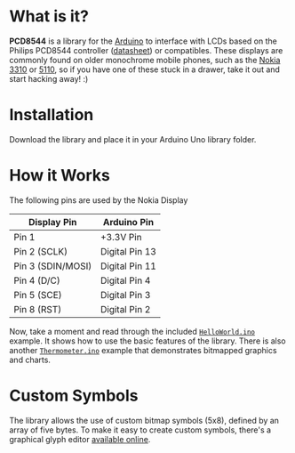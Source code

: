 What is it?
===========

**PCD8544** is a library for the [Arduino](http://arduino.cc/) to interface with LCDs based on the
Philips PCD8544 controller ([datasheet](https://github.com/carlosefr/pcd8544/blob/docs/docs/pcd8544.pdf?raw=true))
or compatibles. These displays are commonly found on older monochrome mobile phones, such as the
[Nokia 3310](http://en.wikipedia.org/wiki/Nokia_3310) or [5110](http://en.wikipedia.org/wiki/Nokia_5110),
so if you have one of these stuck in a drawer, take it out and start hacking away! :)



Installation
============

Download the library and place it in your Arduino Uno library folder. 


How it Works
============

The following pins are used by the Nokia Display

Display Pin       | Arduino Pin
------------------|------------
Pin 1             | +3.3V Pin
Pin 2 (SCLK)      | Digital Pin 13
Pin 3 (SDIN/MOSI) | Digital Pin 11
Pin 4 (D/C)       | Digital Pin 4
Pin 5 (SCE)       | Digital Pin 3
Pin 8 (RST)       | Digital Pin 2


Now, take a moment and read through the included [`HelloWorld.ino`](examples/HelloWorld/HelloWorld.ino) example.
It shows how to use the basic features of the library. There is also another
[`Thermometer.ino`](examples/Thermometer/Thermometer.ino) example that demonstrates bitmapped graphics and charts.

Custom Symbols
==============

The library allows the use of custom bitmap symbols (5x8), defined by an array of five bytes.
To make it easy to create custom symbols, there's a graphical glyph editor
[available online](http://cloud.carlos-rodrigues.com/projects/pcd8544/).

